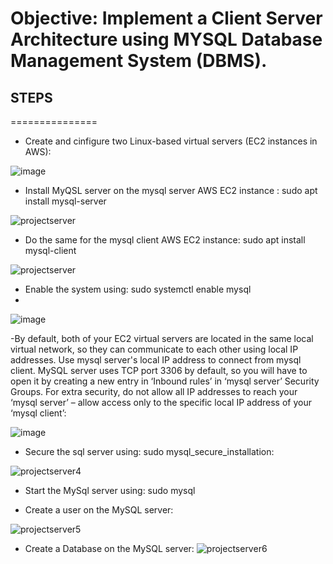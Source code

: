 # Objective: Implement a Client Server Architecture using MYSQL Database Management System (DBMS).

## STEPS
===============

- Create and cinfigure two Linux-based virtual servers (EC2 instances in AWS):

![image](https://user-images.githubusercontent.com/40290711/127063939-8772db42-389e-40a2-bee0-9ac1e2724cad.png)

- Install MyQSL server on the mysql server AWS EC2 instance : sudo apt install mysql-server

![projectserver](https://user-images.githubusercontent.com/40290711/127065836-5565c572-d7a0-42ee-8142-4fb6cd9c8f4a.PNG)


- Do the same for the mysql client AWS EC2 instance: sudo apt install mysql-client

![projectserver](https://user-images.githubusercontent.com/40290711/127066029-c2eeb90f-2a85-4e4e-a123-671bd0b5d6e5.PNG)

- Enable the system using: sudo systemctl enable mysql
- 
![image](https://user-images.githubusercontent.com/40290711/127067157-23dcb548-1148-4036-88ec-36752f5d9b98.png)

-By default, both of your EC2 virtual servers are located in the same local virtual network, so they can communicate to each other using local IP addresses. Use mysql server's local IP address to connect from mysql client. MySQL server uses TCP port 3306 by default, so you will have to open it by creating a new entry in ‘Inbound rules’ in ‘mysql server’ Security Groups. For extra security, do not allow all IP addresses to reach your ‘mysql server’ – allow access only to the specific local IP address of your ‘mysql client’: 

![image](https://user-images.githubusercontent.com/40290711/127067668-9f4fa2b8-62bb-4b1d-a643-dc9c4253d91a.png)

- Secure the sql server using: sudo mysql_secure_installation:

![projectserver4](https://user-images.githubusercontent.com/40290711/127068534-7b7728bc-58f2-4ac3-9134-756befeb958b.PNG)

- Start the MySql server using: sudo mysql

- Create a user on the MySQL server:

![projectserver5](https://user-images.githubusercontent.com/40290711/127069209-374df21d-2809-45f7-b589-c60184abb31e.PNG)


- Create a Database on the MySQL server: 
![projectserver6](https://user-images.githubusercontent.com/40290711/127069815-9c47b2d7-375f-4018-97a6-d323ea2bf3f5.PNG)




